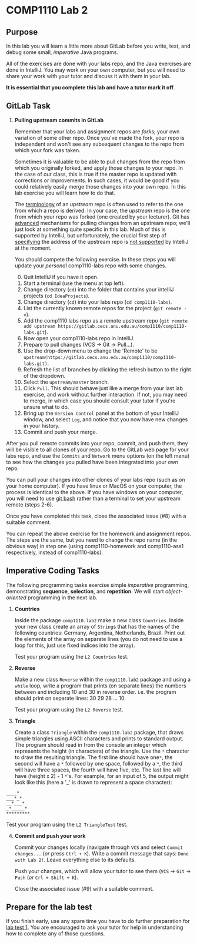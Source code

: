 # COMP1110 Lab 2

## Purpose

In this lab you will learn a little more about GitLab before you write,
test, and debug some small, *imperative* Java programs.   

All of the exercises are done with your labs
repo, and the Java exercises are done in IntelliJ.   You may work on your own
computer, but you will need to share your
work with your tutor and discuss it with them in your lab.

**It is essential that you complete this lab and have a tutor mark it off**.

## GitLab Task

1.  **Pulling upstream commits in GitLab**

	Remember that your labs and assignment repos are *forks*; your own variation
	of some other repo.   Once you've made the fork, your repo is independent
	and won't see any subsequent changes to the repo from which your fork was
	taken.

	Sometimes it is valuable to be able to pull changes from the repo from which
	you originally forked, and apply those changes to your repo.   In the case
	of our class, this is true if the master repo is updated with corrections
	or improvements.  In such cases, it would be good if you could relatively
	easily merge those changes into your own repo.   In this lab exercise you
	will learn how to do that.

	The [terminology](http://stackoverflow.com/questions/2739376/definition-of-downstream-and-upstream)
	of an *upstream* repo is often used to refer to the one from which a repo
	is derived.   In your case, the *upstream* repo is the one from which your
	repo was forked (one created by your lecturer).  Git has [advanced](https://git-scm.com/book/en/v2/Git-Basics-Working-with-Remotes)
	mechanisms for pulling changes from an upstream repo; we'll just look at
	something quite specific in this lab.   Much of this is supported by IntelliJ,
	but unfortunately, the crucial first step of [specifying](https://git-scm.com/book/en/v2/Git-Basics-Working-with-Remotes#Adding-Remote-Repositories)
	the address of the upstream repo is [not supported](https://youtrack.jetbrains.com/oauth?state=%2Fissue%2FIDEA-87099)
	by IntelliJ at the moment.


	You should compete the following exercise.   In these steps you will update
	your *personal* comp1110-labs repo with some changes.

	0. Quit IntelliJ if you have it open.
	1. Start a terminal (use the menu at top left).
	2. Change directory (`cd`) into the folder that contains your intelliJ
	projects (`cd IdeaProjects`).
	3. Change directory (`cd`) into your labs repo (`cd comp1110-labs`).
	4. List  the currently known remote repos for the project (`git remote -v`).
	5. Add the comp1110 labs repo as a remote upstream repo (`git remote add
	upstream https://gitlab.cecs.anu.edu.au/comp1110/comp1110-labs.git`).
	6. Now open your comp1110-labs repo in IntelliJ.
	7. Prepare to pull changes (VCS -> Git -> Pull...).
	8. Use the drop-down menu to change the 'Remote' to be
	`upstream(https://gitlab.cecs.anu.edu.au/comp1110/comp1110-labs.git)`.
	9. Refresh the list of branches by clicking the refresh button to the right of the dropdown.
	10. Select the `upstream/master` branch.
	11. Click `Pull`.  This should behave just like a merge from your last lab
	exercise, and work without further interaction.   If not, you may need to
	merge, in which case you should consult your tutor if you're unsure what
	to do.
	12. Bring up the `Version Control` panel at the bottom of your IntelliJ
	window, and select `Log`, and notice that you now have new changes in your history.
	13. Commit and push your merge.

After you pull remote commits into your repo, commit, and push them, they will
be visible to all clones of your repo.   Go to the GitLab web page for your labs
repo, and use the `Commits` and `Network` menu options (on the left menu) to
see how the changes you pulled have been integrated into your own repo.
 
You can pull your changes into other clones of your labs repo (such as on your
home computer).   If you have linux or MacOS on your computer, the process is
identical to the above.   If you have windows on your computer, you will
need to use [git bash](https://git-for-windows.github.io) rather than a
terminal to set your upstream remote (steps 2-6).

Once you have completed this task, close the associated issue (#8) with a
suitable comment.

You can repeat the above exercise for the homework and assignment repos.  The
steps are the same, but you need to change the repo name (in the obvious way)
in step one (using comp1110-homework and comp1110-ass1 respectively, instead
of comp1110-labs).

## Imperative Coding Tasks

The following programming tasks exercise simple *imperative* programming,
demonstrating **sequence**, **selection**, and **repetition**.  We will start
*object-oriented* programming in the next lab.

1. **Countries**

    Inside the package `comp1110.lab2` make a new class `Countries`. Inside your
    new class create an array of `String`s that has the names of the following
    countries: Germany, Argentina, Netherlands, Brazil. Print out the elements
    of the array on separate lines (you do not need to use a loop for this,
    just use fixed indices into the array).
    
    Test your program using the `L2 Countries` test.

2. **Reverse**

    Make a new class `Reverse` within the `comp1110.lab2` package and using a
    `while` loop, write a program that prints (on separate lines) the numbers
    between and including 10 and 30 in reverse order. i.e. the program should
    print on separate lines: 30 29 28 ... 10.
    
    Test your program using the `L2 Reverse` test.

3. **Triangle**

    Create a class `Triangle` within the `comp1110.lab2` package, that draws
    simple triangles using ASCII characters and prints to standard output. The
    program should read in from the console an integer which represents the
    height (in characters) of the triangle. Use the `*` character to draw the
    resulting triangle. The first line should have one`*`, the second will have
    a `*` followed by one space, followed by a `*`, the third will have three
    spaces, the fourth will have five, etc. The last line will have (height x 2) - 1
    `*`'s. For example, for an input of 5, the output might look like this
    (here a '_' is drawn to represent a space character):
```
____*
___*_*
__*___*
_*_____*
*********
```
Test your program using the `L2 TriangleTest` test.

4. **Commit and push your work**

    Commit your changes locally (navigate through `VCS` and select `Commit changes...` (*or* press `Ctrl + K`). Write a commit message that says: `Done with Lab 2!`. Leave everything else to its defaults.

    Push your changes, which will allow your tutor to see them (`VCS` -> `Git` -> `Push` (*or* `Crl + Shift + K`).

    Close the associated issue (#9) with a suitable comment.
    
## Prepare for the lab test

If you finish early, use any spare time you have to do further preparation
for [lab test 1](https://cs.anu.edu.au/courses/comp1110/assessments/labtest1/). You are encouraged to ask your tutor
for help in understanding how to complete any of those questions.
